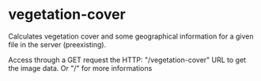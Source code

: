 # vegetation-cover
Calculates vegetation cover and some geographical information for a given file in the server (preexisting).

Access through a GET request the HTTP: "/vegetation-cover" URL to get the image data.
Or "/" for more informations
